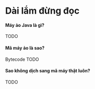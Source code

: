 # Dài lắm đừng đọc

#### Máy ảo Java là gì?
TODO

#### Mã máy ảo là sao?
Bytecode
TODO

#### Sao không dịch sang mã máy thật luôn?
TODO
